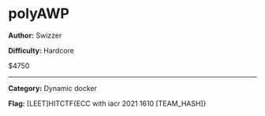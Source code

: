 # polyAWP

**Author:** Swizzer

**Difficulty:** Hardcore

$4750

---

**Category:** Dynamic docker

**Flag:** [LEET]HITCTF{ECC with iacr 2021 1610 [TEAM_HASH]}

